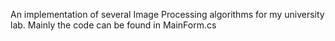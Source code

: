 An implementation of several Image Processing algorithms for my university lab. Mainly the code can be found in MainForm.cs
